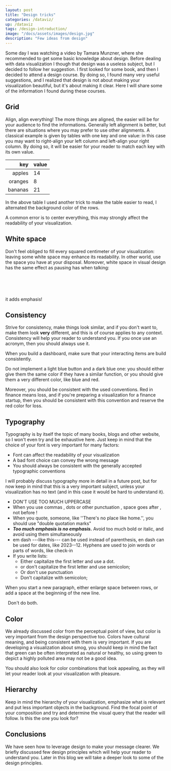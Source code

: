 ```yaml
---
layout: post
title: "Design tricks"
categories: /dataviz/
up: /dataviz
tags: /design-introduction/
image: "/docs/assets/images/design.jpg"
description: "Few ideas from design"
---
```


Some day I was watching a video by Tamara Munzner,
where she recommended to get some basic knowledge about design.
Before dealing with data visualization I though that design
was a useless subject, but I decided to follow her suggestion.
I first looked for some book, and then I decided to attend a design course.
By doing so, I found many very useful suggestions, and I realized
that design is not about making your visualization beautiful,
but it's about making it clear.
Here I will share some of the information I found during these courses.

## Grid

Align, align everything! The more things are aligned, the easier will be
for your audience to find the informations.
Generally left alignment is better, but there are situations where
you may prefer to use other alignments.
A classical example is given by tables with one key and one value:
in this case you may want to right-align your left column
and left-align your right column.
By doing so, it will be easier for your reader to match each key with its own value.

| key | value |
|---:|:----|
| apples | 14 |
| oranges | 8 |
| bananas | 21 |

In the above table I used another trick to make the table easier to read, I alternated the background color of the rows.

A common error is to center everything, this may strongly affect the readability of your visualization.

## White space

Don't feel obliged to fill every squared centimeter of your visualization: leaving some white space may enhance its readability.
In other world, use the space you have at your disposal.
Moreover, white space in visual design has the same effect as pausing has when talking:

<br>
<br>
<br>
<br>
it adds emphasis!

## Consistency

Strive for consistency, make things look similar, and if you don't want to, make them look **very** different, and this is of course 
applies to any context.
Consistency will help your reader to understand you. If you once use an acronym, then you should always use it.

When you build a dashboard, make sure that your interacting items are build consistently.

Do not implement a light blue button and a dark blue one: you should either give them the same color if they have a similar function,
or you should give them a very different color, like blue and red.

Moreover, you should be consistent with the used conventions. Red in finance means loss, and if you're preparing a visualization
for a finance startup, then you should be consistent with this convention and reserve the red color for loss.

## Typography

Typography is by itself the topic of many books, blogs and other website, so I won't even try and be exhaustive here.
Just keep in mind that the choice of your font is very important for many factors:

- Font can affect the readability of your visualization
- A bad font choice can convey the wrong message
- You should always be consistent with the generally accepted typographic conventions

I will probably discuss typography more in detail in a future post, but for now keep in mind that this is a very important subject, unless your
visualization has no text (and in this case it would be hard to understand it).

- DON'T USE TOO MUCH UPPERCASE
- When you use commas , dots or other punctuation , space goes after , not before !
- When you quote, someone, like ''There's no place like home.'', you should use "double quotation marks"
- ***Too much emphasis is no emphasis.*** Avoid too much bold or italic, and avoid using them simultaneously
- em dash ---like this--- can be used instead of parenthesis, en dash can be used for dates, like 2023--12. Hyphens are used to join words or parts of words, like check-in
- If you write lists:
   - Either capitalize the first letter and use a dot.
   - or don't capitalize the first letter and use semicolon;
   - Or don't use punctuation
   - Don't capitalize with semicolon;

When you start a new paragraph, either enlarge space between rows, or add a space at the beginning of the new line.

 &nbsp; Don't do both.

## Color

We already discussed color from the perceptual point of view, but color is very important from the design perspective too.
Colors have cultural meaning, and being consistent with them is very important.
If you are developing a visualization about smog, you should keep in mind the fact that green can be often interpreted as natural or healthy,
so using green to depict a highly polluted area may not be a good idea.

You should also look for color combinations that look appealing, as they will let your reader look at your visualization with pleasure.

## Hierarchy

Keep in mind the hierarchy of your visualization, emphasize what is relevant and put less important objects in the background.
Find the focal point of your composition and try and determine the visual query that the reader will follow. Is this the one you look for?

## Conclusions

We have seen how to leverage design to make your message clearer. We briefly discussed few design principles which will help your reader to understand you.
Later in this blog we will take a deeper look to some of the design principles.
